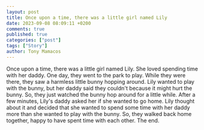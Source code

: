 ```yaml
---
layout: post
title: Once upon a time, there was a little girl named Lily
date: 2023-09-08 08:09:11 +0200
comments: true
published: true
categories: ["post"]
tags: ["Story"]
author: Tony Mamacos
---
```

Once upon a time, there was a little girl named Lily. She loved spending time with her daddy. One day, they went to the park to play. While they were there, they saw a harmless little bunny hopping around.
Lily wanted to play with the bunny, but her daddy said they couldn't because it might hurt the bunny. So, they just watched the bunny hop around for a little while.
After a few minutes, Lily's daddy asked her if she wanted to go home. Lily thought about it and decided that she wanted to spend some time with her daddy more than she wanted to play with the bunny. So, they walked back home together, happy to have spent time with each other. The end.
